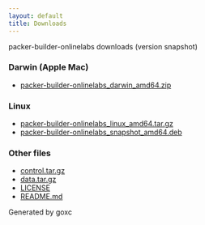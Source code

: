 ```yaml
---
layout: default
title: Downloads
---
```


packer-builder-onlinelabs downloads (version snapshot)

### Darwin (Apple Mac)

 * [packer-builder-onlinelabs\_darwin\_amd64.zip](packer-builder-onlinelabs_darwin_amd64.zip)

### Linux

 * [packer-builder-onlinelabs\_linux\_amd64.tar.gz](packer-builder-onlinelabs_linux_amd64.tar.gz)
 * [packer-builder-onlinelabs\_snapshot\_amd64.deb](packer-builder-onlinelabs_snapshot_amd64.deb)

### Other files

 * [control.tar.gz](.goxc-temp/control.tar.gz)
 * [data.tar.gz](.goxc-temp/data.tar.gz)
 * [LICENSE](LICENSE)
 * [README.md](README.md)



Generated by goxc